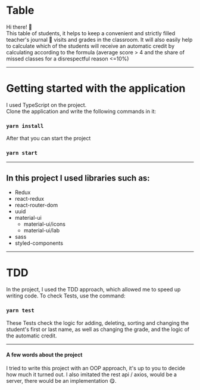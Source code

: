 # Table
Hi there! :wave:\
This table of students, it helps to keep a convenient and strictly filled teacher's journal :book: visits and grades in
the classroom. It will also easily help to calculate which of the students will receive an automatic credit by calculating according
to the formula (average score > 4 and the share of missed classes for a disrespectful reason <=10%)
____

# Getting started with the application
I used TypeScript on the project.\
Clone the application and write the following commands in it:

### `yarn install`

After that you can start the project

### `yarn start`
____

## In this project I used libraries such as:
* Redux
* react-redux
* react-router-dom
* uuid
* material-ui
    * material-ui/icons
    * material-ui/lab
* sass
* styled-components
____

# TDD
In the project, I used the TDD approach, which allowed me to speed up writing code.
To check Tests, use the command:
### `yarn test`
These Tests check the logic for adding, deleting, sorting and changing the student's first or last name,
as well as changing the grade, and the logic of the automatic credit.
____
#### A few words about the project
I tried to write this project with an OOP approach, it's up to you to decide how much it turned out.
I also imitated the rest api / axios, would be a server, there would be an implementation :yum:.